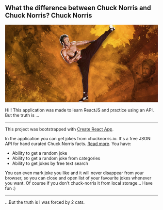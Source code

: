 ## What the difference between Chuck Norris and Chuck Norris? Chuck Norris
![alt text](chuck-norris.png "Chuck Norris")

Hi ! This application was made to learn ReactJS and practice using an API. But the truth is ...

---
This project was bootstrapped with [Create React App](https://github.com/facebook/create-react-app).

In the application you can get jokes from chucknorris.io. It's a free JSON API for hand curated Chuck Norris facts. [Read more](https://api.chucknorris.io/#!). You have:

* Ability to get a random joke
* Ability to get a random joke from categories
* Ability to get jokes by free text search

You can even mark joke you like and it will never disappear from your browser, so you can close and open list of your favourite jokes whenever you want. Of course if you don't chuck-norris it from local storage...
Have fun :)

---

...But the truth is I was forced by 2 cats.
